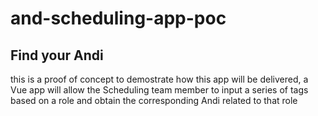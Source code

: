 # and-scheduling-app-poc

## Find your Andi

this is a proof of concept to demostrate how this app will be delivered, a Vue app will allow the Scheduling team member to input a series of tags based on a role and obtain the corresponding Andi related to that role
